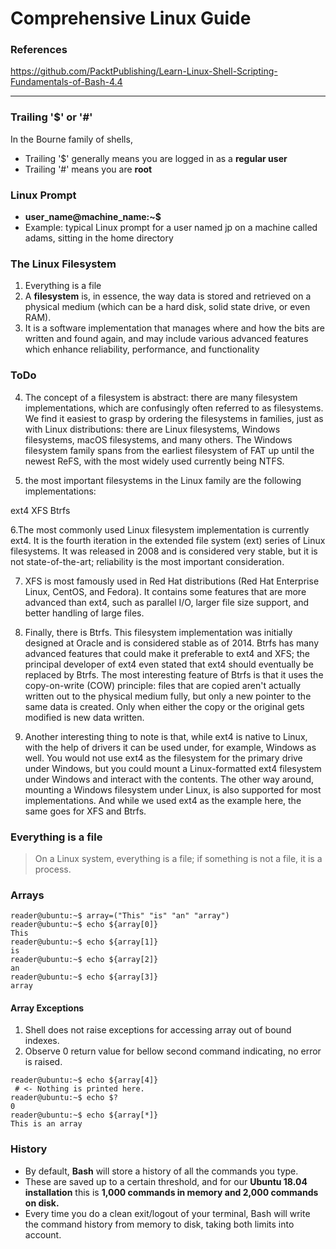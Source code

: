 # Comprehensive Linux Guide

### References
https://github.com/PacktPublishing/Learn-Linux-Shell-Scripting-Fundamentals-of-Bash-4.4

------
###  Trailing '$' or '#'
In the Bourne family of shells,
 - Trailing '$'  generally means you are logged in as a **regular user**
 - Trailing '#' means you are **root**
### Linux Prompt
* **user_name@machine_name:~$**
* Example:  typical Linux prompt for a user named jp on a machine called adams, sitting in the home directory
### The Linux Filesystem
1. Everything is a file
2. A **filesystem** is, in essence, the way data is stored and retrieved on a physical medium (which can be a hard disk, 
   solid state drive, or even RAM).
3. It is a software implementation that manages where and how the bits are written and found again, and may include
   various advanced features which enhance reliability, performance, and functionality

### ToDo
4. The concept of a filesystem is abstract: there are many filesystem implementations, which are confusingly often referred to as filesystems. We find it easiest to grasp by ordering the filesystems in families, just as with Linux distributions: there are Linux filesystems, Windows filesystems, macOS filesystems, and many others. The Windows filesystem family spans from the earliest filesystem of FAT up until the newest ReFS, with the most widely used currently being NTFS.

5. the most important filesystems in the Linux family are the following implementations:

ext4
XFS
Btrfs

6.The most commonly used Linux filesystem implementation is currently ext4. It is the fourth iteration in the extended file system (ext) series of Linux filesystems. It was released in 2008 and is considered very stable, but it is not state-of-the-art; reliability is the most important consideration.

7. XFS is most famously used in Red Hat distributions (Red Hat Enterprise Linux, CentOS, and Fedora). It contains some features that are more advanced than ext4, such as parallel I/O, larger file size support, and better handling of large files.

8. Finally, there is Btrfs. This filesystem implementation was initially designed at Oracle and is considered stable as of 2014. Btrfs has many advanced features that could make it preferable to ext4 and XFS; the principal developer of ext4 even stated that ext4 should eventually be replaced by Btrfs. The most interesting feature of Btrfs is that it uses the copy-on-write (COW) principle: files that are copied aren't actually written out to the physical medium fully, but only a new pointer to the same data is created. Only when either the copy or the original gets modified is new data written.

9. Another interesting thing to note is that, while ext4 is native to Linux, with the help of drivers it can be used under, for example, Windows as well. You would not use ext4 as the filesystem for the primary drive under Windows, but you could mount a Linux-formatted ext4 filesystem under Windows and interact with the contents. The other way around, mounting a Windows filesystem under Linux, is also supported for most implementations. And while we used ext4 as the example here, the same goes for XFS and Btrfs.

### Everything is a file
> On a Linux system, everything is a file; if something is not a file, it is a process.

### Arrays
```linux
reader@ubuntu:~$ array=("This" "is" "an" "array")
reader@ubuntu:~$ echo ${array[0]}
This
reader@ubuntu:~$ echo ${array[1]}
is
reader@ubuntu:~$ echo ${array[2]}
an
reader@ubuntu:~$ echo ${array[3]}
array
```

#### Array Exceptions
1. Shell does not raise exceptions for accessing array out of bound indexes.
2. Observe 0 return value for bellow second command indicating, no error is raised.
```shell
reader@ubuntu:~$ echo ${array[4]}
 # <- Nothing is printed here.
reader@ubuntu:~$ echo $?            
0
reader@ubuntu:~$ echo ${array[*]}
This is an array
```

### History
* By default, **Bash** will store a history of all the commands you type.
* These are saved up to a certain threshold, and for our **Ubuntu 18.04 installation** this is **1,000 commands in memory and 2,000 commands on disk.** 
* Every time you do a clean exit/logout of your terminal, Bash will write the command history from memory to disk, taking both limits into account.



